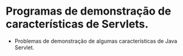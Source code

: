 # Programas de demonstração de características de Servlets.

- Problemas de demonstração de algumas características de Java Servlet.
